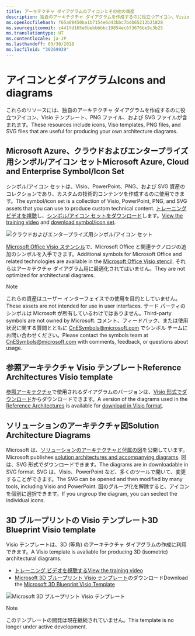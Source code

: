 ```yaml
---
title: アーキテクチャ ダイアグラムのアイコンとその他の資産
description: 独自のアーキテクチャ ダイアグラムを作成するのに役立つアイコン、Visio テンプレート、PNG ファイル、および SVG ファイル
ms.openlocfilehash: f65a09450ba1b7154e6d43bbc7bdb65212b21828
ms.sourcegitcommit: c441fd165e6bebbbbbc19854ec6f3676be9c3b25
ms.translationtype: HT
ms.contentlocale: ja-JP
ms.lasthandoff: 03/30/2018
ms.locfileid: "30269939"
---
```

# <a name="icons-and-diagrams"></a><span data-ttu-id="380b3-103">アイコンとダイアグラム</span><span class="sxs-lookup"><span data-stu-id="380b3-103">Icons and diagrams</span></span>

<span data-ttu-id="380b3-104">これらのリソースには、独自のアーキテクチャ ダイアグラムを作成するのに役立つアイコン、Visio テンプレート、PNG ファイル、および SVG ファイルが含まれます。</span><span class="sxs-lookup"><span data-stu-id="380b3-104">These resources include icons, Viso templates, PNG files, and SVG files that are useful for producing your own architecture diagrams.</span></span>

## <a name="microsoft-azure-cloud-and-enterprise-symbolicon-set"></a><span data-ttu-id="380b3-105">Microsoft Azure、クラウドおよびエンタープライズ用シンボル/アイコン セット</span><span class="sxs-lookup"><span data-stu-id="380b3-105">Microsoft Azure, Cloud and Enterprise Symbol/Icon Set</span></span>

<span data-ttu-id="380b3-106">シンボル/アイコン セットは、Visio、PowerPoint、PNG、および SVG 資産のコレクションであり、カスタムの技術的コンテンツを作成するのに使用できます。</span><span class="sxs-lookup"><span data-stu-id="380b3-106">The symbol/icon set is a collection of Visio, PowerPoint, PNG, and SVG assets that you can use to produce custom technical content.</span></span>
<span data-ttu-id="380b3-107">[トレーニング ビデオを視聴](http://aka.ms/CnESymbolsVideo)し、[シンボル/アイコン セットをダウンロード](http://aka.ms/CnESymbols)します。</span><span class="sxs-lookup"><span data-stu-id="380b3-107">[View the training video](http://aka.ms/CnESymbolsVideo) and [download symbol/icon set](http://aka.ms/CnESymbols).</span></span> 

![クラウドおよびエンタープライズ用シンボル/アイコン セット](./_images/CnESymbols.png)

<span data-ttu-id="380b3-109">[Microsoft Office Visio ステンシル](http://www.microsoft.com/download/details.aspx?id=35772)で、Microsoft Office と関連テクノロジの追加のシンボルを入手できます。</span><span class="sxs-lookup"><span data-stu-id="380b3-109">Additional symbols for Microsoft Office and related technologies are available in the [Microsoft Office Visio stencil](http://www.microsoft.com/download/details.aspx?id=35772).</span></span> <span data-ttu-id="380b3-110">それらはアーキテクチャ ダイアグラム用に最適化されてはいません。</span><span class="sxs-lookup"><span data-stu-id="380b3-110">They are not optimized for architectural diagrams.</span></span>   

> [!NOTE]
> <span data-ttu-id="380b3-111">これらの資産はユーザー インターフェイスでの使用を目的としていません。</span><span class="sxs-lookup"><span data-stu-id="380b3-111">These assets are not intended for use in user interfaces.</span></span> <span data-ttu-id="380b3-112">サード パーティのシンボルは Microsoft が所有しているわけではありません。</span><span class="sxs-lookup"><span data-stu-id="380b3-112">Third-party symbols are not owned by Microsoft.</span></span>
> <span data-ttu-id="380b3-113">コメント、フィードバック、または使用状況に関する質問とともに [ CnESymbols@microsoft.com](mailto:CnESymbols@microsoft.com) でシンボル チームにお問い合わせください。</span><span class="sxs-lookup"><span data-stu-id="380b3-113">Please contact the symbols team at [CnESymbols@microsoft.com](mailto:CnESymbols@microsoft.com) with comments, feedback, or questions about usage.</span></span>

## <a name="reference-architectures-visio-template"></a><span data-ttu-id="380b3-114">参照アーキテクチャ Visio テンプレート</span><span class="sxs-lookup"><span data-stu-id="380b3-114">Reference Architectures Visio template</span></span> 

<span data-ttu-id="380b3-115">[参照アーキテクチャ](../reference-architectures/index.md)で使用されるダイアグラムのバージョンは、[Visio 形式でダウンロード](https://aka.ms/arch-diagrams)からダウンロードできます。</span><span class="sxs-lookup"><span data-stu-id="380b3-115">A version of the diagrams used in the [Reference Architectures](../reference-architectures/index.md) is available for [download in Visio format](https://aka.ms/arch-diagrams).</span></span>

## <a name="solution-architecture-diagrams"></a><span data-ttu-id="380b3-116">ソリューションのアーキテクチャ図</span><span class="sxs-lookup"><span data-stu-id="380b3-116">Solution Architecture Diagrams</span></span>

<span data-ttu-id="380b3-117">Microsoft は、[ソリューションのアーキテクチャと付属の図](https://azure.microsoft.com/solutions/architecture/)を公開しています。</span><span class="sxs-lookup"><span data-stu-id="380b3-117">Microsoft publishes [solution architectures and accompanying diagrams](https://azure.microsoft.com/solutions/architecture/).</span></span> <span data-ttu-id="380b3-118">図は、SVG 形式でダウンロードできます。</span><span class="sxs-lookup"><span data-stu-id="380b3-118">The diagrams are in downloadable in SVG format.</span></span> <span data-ttu-id="380b3-119">SVG は、Visio、PowerPoint など、多くのツールで開いて、変更することができます。</span><span class="sxs-lookup"><span data-stu-id="380b3-119">The SVG can be opened and then modified by many tools, including Visio and PowerPoint.</span></span> <span data-ttu-id="380b3-120">図のグループ化を解除すると、アイコンを個別に選択できます。</span><span class="sxs-lookup"><span data-stu-id="380b3-120">If you ungroup the diagram, you can seclect the individual icons.</span></span>   

## <a name="3d-blueprint-visio-template"></a><span data-ttu-id="380b3-121">3D ブループリントの Visio テンプレート</span><span class="sxs-lookup"><span data-stu-id="380b3-121">3D Blueprint Visio template</span></span>

<span data-ttu-id="380b3-122">Visio テンプレートは、3D (等角) のアーキテクチャ ダイアグラムの作成に利用できます。</span><span class="sxs-lookup"><span data-stu-id="380b3-122">A Visio template is avaliable for producing 3D (isometric) architectural diagrams.</span></span>

- [<span data-ttu-id="380b3-123">トレーニング ビデオを視聴する</span><span class="sxs-lookup"><span data-stu-id="380b3-123">View the training video</span></span>](http://aka.ms/3dBlueprintTemplateVideo) 
- <span data-ttu-id="380b3-124">[Microsoft 3D ブループリント Visio テンプレート](http://aka.ms/3DBlueprintTemplate)のダウンロード</span><span class="sxs-lookup"><span data-stu-id="380b3-124">Download the [Microsoft 3D Blueprint Visio Template](http://aka.ms/3DBlueprintTemplate)</span></span>

![Microsoft 3D ブループリント Visio テンプレート](./_images/3DBlueprintVisioTemplate.png)

> [!NOTE]
> <span data-ttu-id="380b3-126">このテンプレートの開発は現在継続されていません。</span><span class="sxs-lookup"><span data-stu-id="380b3-126">This template is no longer under active development.</span></span>
